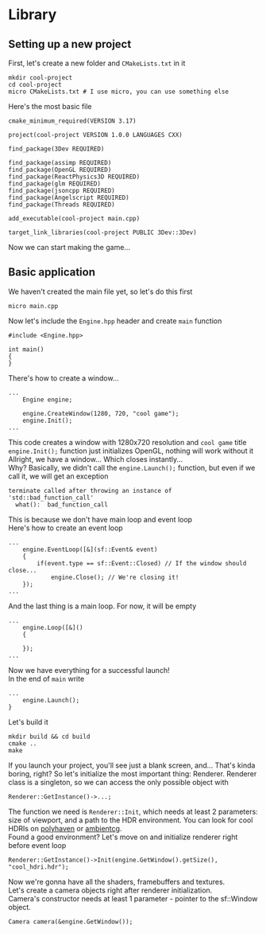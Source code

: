 # Library
## Setting up a new project
First, let's create a new folder and `CMakeLists.txt` in it
```
mkdir cool-project
cd cool-project
micro CMakeLists.txt # I use micro, you can use something else
```
Here's the most basic file
```
cmake_minimum_required(VERSION 3.17)

project(cool-project VERSION 1.0.0 LANGUAGES CXX)

find_package(3Dev REQUIRED)

find_package(assimp REQUIRED)
find_package(OpenGL REQUIRED)
find_package(ReactPhysics3D REQUIRED)
find_package(glm REQUIRED)
find_package(jsoncpp REQUIRED)
find_package(Angelscript REQUIRED)
find_package(Threads REQUIRED)

add_executable(cool-project main.cpp)

target_link_libraries(cool-project PUBLIC 3Dev::3Dev)
```
Now we can start making the game...
## Basic application
We haven't created the main file yet, so let's do this first
```
micro main.cpp
```
Now let's include the `Engine.hpp` header and create `main` function
```
#include <Engine.hpp>

int main()
{
}
```
There's how to create a window...
```
...
    Engine engine;
	
    engine.CreateWindow(1280, 720, "cool game");
    engine.Init();
...
```
This code creates a window with 1280x720 resolution and `cool game` title  
`engine.Init();` function just initializes OpenGL, nothing will work without it  
Allright, we have a window... Which closes instantly...  
Why? Basically, we didn't call the `engine.Launch();` function, but even if we call it, we will get an exception
```
terminate called after throwing an instance of 'std::bad_function_call'
  what():  bad_function_call
```
This is because we don't have main loop and event loop  
Here's how to create an event loop
```
...
    engine.EventLoop([&](sf::Event& event)
    {
        if(event.type == sf::Event::Closed) // If the window should close...
            engine.Close(); // We're closing it!
    });
...
```
And the last thing is a main loop. For now, it will be empty
```
...
    engine.Loop([&]() 
    {
   	    
    });
...
```
Now we have everything for a successful launch!  
In the end of `main` write 
```
...
    engine.Launch();
}
```
Let's build it
```
mkdir build && cd build
cmake ..
make
```
If you launch your project, you'll see just a blank screen, and... That's kinda boring, right? So let's initialize the most important thing: Renderer.
Renderer class is a singleton, so we can access the only possible object with
```
Renderer::GetInstance()->...;
```
The function we need is `Renderer::Init`, which needs at least 2 parameters: size of viewport, and a path to the HDR environment. You can look for cool HDRIs on [polyhaven](https://polyhaven.com/) or [ambientcg](https://ambientcg.com/).  
Found a good environment? Let's move on and initialize renderer right before event loop
```
Renderer::GetInstance()->Init(engine.GetWindow().getSize(), "cool_hdri.hdr");
```
Now we're gonna have all the shaders, framebuffers and textures.  
Let's create a camera objects right after renderer initialization.  
Camera's constructor needs at least 1 parameter - pointer to the sf::Window object.
```
Camera camera(&engine.GetWindow());
```

